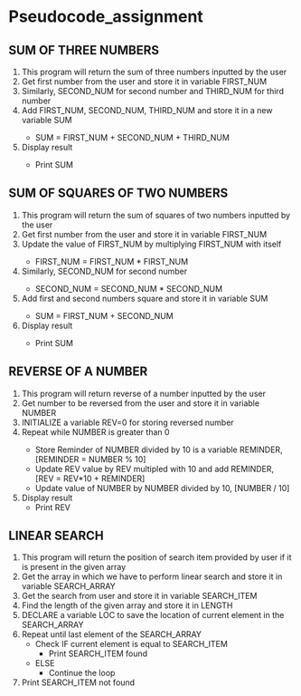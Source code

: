 # Pseudocode_assignment

## SUM OF THREE NUMBERS
<ol>
<li>This program will return the sum of three numbers inputted by the user
</li>
<li>Get first number from the user and store it in variable FIRST_NUM
</li>
<li>Similarly, SECOND_NUM for second number and THIRD_NUM for third number</li>
<li>Add FIRST_NUM, SECOND_NUM, THIRD_NUM and store it in a new variable SUM
</li>
<ul><li>SUM = FIRST_NUM + SECOND_NUM + THIRD_NUM
</li></ul>
<li>Display result</li>
<ul><li>Print SUM</li></ul>
</ol> 

## SUM OF SQUARES OF TWO NUMBERS
<ol>
<li>This program will return the sum of squares of two numbers inputted by the user </li>
<li>Get first number from the user and store it in variable FIRST_NUM</li>
<li>Update the value of FIRST_NUM by multiplying FIRST_NUM with itself</li>
<ul><li>FIRST_NUM = FIRST_NUM * FIRST_NUM</li></ul>
<li>Similarly, SECOND_NUM for second number </li>
<ul><li>SECOND_NUM = SECOND_NUM * SECOND_NUM</li></ul>
<li>Add first and second numbers square and store it in variable SUM</li>
<ul><li>SUM = FIRST_NUM + SECOND_NUM</li></ul>
<li>Display result</li>
<ul><li>Print SUM</li></ul>
</ol>

## REVERSE OF A NUMBER 
<ol>
<li>This program will return reverse of a number inputted by the user</li>
<li>Get number to be reversed from the user and store it in variable NUMBER</li>
<li>INITIALIZE a variable REV=0 for storing reversed number</li>
<li>Repeat while NUMBER is greater than 0</li>
<ul>
<li>Store Reminder of NUMBER divided by 10 is a variable REMINDER, [REMINDER = NUMBER % 10]
<li>Update REV value by REV multipled with 10 and add REMINDER, [REV = REV*10 + REMINDER]
<li>Update value of NUMBER by NUMBER divided by 10, [NUMBER / 10]
</ul>
<li>Display result
<ul>
<li>Print REV
</ul>
</ol>


## LINEAR SEARCH
<ol>
<li>This program will return the position of search item provided by user if it is present in the given array
<li>Get the array in which we have to perform linear search and store it in variable SEARCH_ARRAY
<li>Get the search from user and store it in variable SEARCH_ITEM
<li>Find the length of the given array and store it in LENGTH
<li>DECLARE a variable LOC to save the location of current element in the SEARCH_ARRAY
<li>Repeat until last element of the SEARCH_ARRAY
<ul>
<li>Check IF current element is equal to SEARCH_ITEM
<ul>
<li>Print SEARCH_ITEM found
</ul>
<li>ELSE
<ul>
<li>Continue the loop
</ul>
</ul>
<li>Print SEARCH_ITEM not found
</ol>